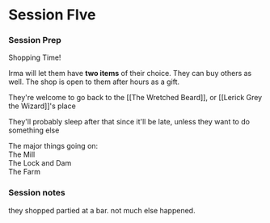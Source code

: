 # Session FIve

### Session Prep

Shopping Time!

Irma will let them have **two items** of their choice. They can buy others as well. The shop is open to them after hours as a gift.

They're welcome to go back to the [[The Wretched Beard]], or [[Lerick Grey the Wizard]]'s place

They'll probably sleep after that since it'll be late, unless they want to do something else

The major things going on:  
The Mill  
The Lock and Dam  
The Farm


### Session notes

they shopped
partied at a bar. not much else happened. 